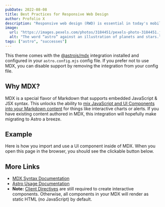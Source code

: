 ```yaml
---
pubDate: 2022-08-08
title: Best Practices for Responsive Web Design
author: Profolio X
description: "Responsive web design (RWD) is essential in today's mobile-first world, but implementing it can be tricky. In this post, we'll share best practices for RWD, from fluid grids and flexible images to media queries and responsive typography. By following these tips, you can ensure that your website looks great and functions well on any device."
image:
  url: "https://images.pexels.com/photos/3184451/pexels-photo-3184451.jpeg?auto=compress&cs=tinysrgb&w=1260&h=750&dpr=2"
  alt: "The word “astro” against an illustration of planets and stars."
tags: ["astro", "successes"]
---
```

This theme comes with the [@astrojs/mdx](https://docs.astro.build/en/guides/integrations-guide/mdx/) integration installed and configured in your `astro.config.mjs` config file. If you prefer not to use MDX, you can disable support by removing the integration from your config file.
## Why MDX?
MDX is a special flavor of Markdown that supports embedded JavaScript & JSX syntax. This unlocks the ability to [mix JavaScript and UI Components into your Markdown content](https://docs.astro.build/en/guides/markdown-content/#mdx-features) for things like interactive charts or alerts.
If you have existing content authored in MDX, this integration will hopefully make migrating to Astro a breeze.
## Example
Here is how you import and use a UI component inside of MDX.
When you open this page in the browser, you should see the clickable button below.
## More Links
- [MDX Syntax Documentation](https://mdxjs.com/docs/what-is-mdx)
- [Astro Usage Documentation](https://docs.astro.build/en/guides/markdown-content/#markdown-and-mdx-pages)
- **Note:** [Client Directives](https://docs.astro.build/en/reference/directives-reference/#client-directives) are still required to create interactive components. Otherwise, all components in your MDX will render as static HTML (no JavaScript) by default.